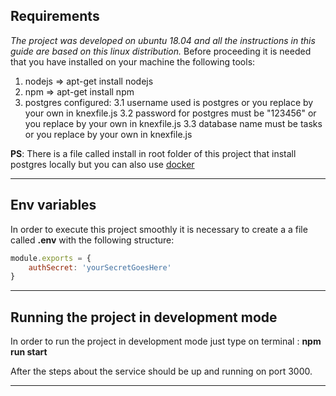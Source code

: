 ## Requirements

*The project was developed on ubuntu 18.04 and all the instructions in this guide are based on this linux distribution.*
Before proceeding it is needed that you have installed on your machine the following tools:

1. nodejs => apt-get install nodejs
2. npm => apt-get install npm
3. postgres configured:
 3.1 username used is postgres or you replace by your own in knexfile.js
 3.2 password for postgres must be "123456" or you replace by your own in knexfile.js
 3.3 database name must be tasks or you replace by your own in knexfile.js

**PS**: There is a file called install in root folder of this project that install postgres locally but you can also use [docker](https://hub.docker.com/_/postgres) 

---

## Env variables

In order to execute this project smoothly it is necessary to create a a file called **.env** with the following structure:

```javascript
module.exports = {
    authSecret: 'yourSecretGoesHere'
}

```
---

## Running the project in development mode

In order to run the project in development mode just type on terminal : **npm run start**

After the steps about the service should be up and running on port 3000.

---
